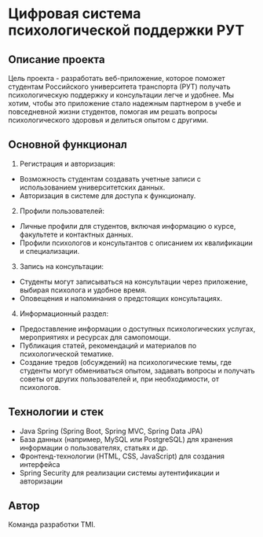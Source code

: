 # Цифровая система психологической поддержки РУТ

## Описание проекта
Цель проекта - разработать веб-приложение, которое поможет студентам Российского университета транспорта (РУТ) получать психологическую поддержку и консультации легче и удобнее. Мы хотим, чтобы это приложение стало надежным партнером в учебе и повседневной жизни студентов, помогая им решать вопросы психологического здоровья и делиться опытом с другими.

## Основной функционал
1. Регистрация и авторизация:
- Возможность студентам создавать учетные записи с использованием университетских данных.
- Авторизация в системе для доступа к функционалу.
2. Профили пользователей:
- Личные профили для студентов, включая информацию о курсе, факультете и контактных данных.
- Профили психологов и консультантов с описанием их квалификации и специализации.
3. Запись на консультации:
- Студенты могут записываться на консультации через приложение, выбирая психолога и удобное время.
- Оповещения и напоминания о предстоящих консультациях.
4. Информационный раздел:
- Предоставление информации о доступных психологических услугах, мероприятиях и ресурсах для самопомощи.
- Публикация статей, рекомендаций и материалов по психологической тематике.
- Создание тредов (обсуждений) на психологические темы, где студенты могут обмениваться опытом, задавать вопросы и получать советы от других пользователей и, при необходимости, от психологов.

## Технологии и стек
- Java Spring (Spring Boot, Spring MVC, Spring Data JPA)
- База данных (например, MySQL или PostgreSQL) для хранения информации о пользователях, статьях и др.
- Фронтенд-технологии (HTML, CSS, JavaScript) для создания интерфейса
- Spring Security для реализации системы аутентификации и авторизации

## Автор
Команда разработки TMI.